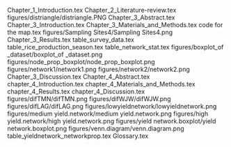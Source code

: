 Chapter_1_Introduction.tex
Chapter_2_Literature-review.tex
figures/distriangle/distriangle.PNG
Chapter_3_Abstract.tex
Chapter_3_Introduction.tex
Chapter_3_Materials_and_Methods.tex
code for the map.tex
figures/Sampling Sites4/Sampling Sites4.png
Chapter_3_Results.tex
table_survey_data.tex
table_rice_production_season.tex
table_network_stat.tex
figures/boxplot_of _dataset/boxplot_of _dataset.png
figures/node_prop_boxplot/node_prop_boxplot.png
figures/network1/network1.png
figures/network2/network2.png
Chapter_3_Discussion.tex
Chapter_4_Abstract.tex
chapter_4_Introduction.tex
chapter_4_Materials_and_Methods.tex
chapter_4_Results.tex
chapter_4_Discussion.tex
figures/difTMN/difTMN.png
figures/difWJW/difWJW.png
figures/difLAG/difLAG.png
figures/lowyieldnetwork/lowyieldnetwork.png
figures/medium yield.network/medium yield.network.png
figures/high yield.network/high yield.network.png
figures/yield network.boxplot/yield network.boxplot.png
figures/venn.diagram/venn.diagram.png
table_yieldnetwork_networkprop.tex
Glossary.tex